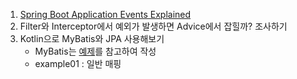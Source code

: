 
1. [Spring Boot Application Events Explained](https://reflectoring.io/spring-boot-application-events-explained/)
2. Filter와 Interceptor에서 예외가 발생하면 Advice에서 잡힐까? 조사하기
3. Kotlin으로 MyBatis와 JPA 사용해보기
   - MyBatis는 [예제](https://github.com/jeffgbutler/mybatis-kotlin-examples)를 참고하여 작성
   - example01 : 일반 매핑
